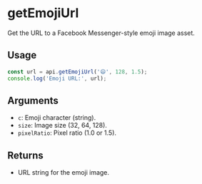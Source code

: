 # getEmojiUrl

Get the URL to a Facebook Messenger-style emoji image asset.

## Usage
```js
const url = api.getEmojiUrl('😄', 128, 1.5);
console.log('Emoji URL:', url);
```

## Arguments
- `c`: Emoji character (string).
- `size`: Image size (32, 64, 128).
- `pixelRatio`: Pixel ratio (1.0 or 1.5).

## Returns
- URL string for the emoji image.
